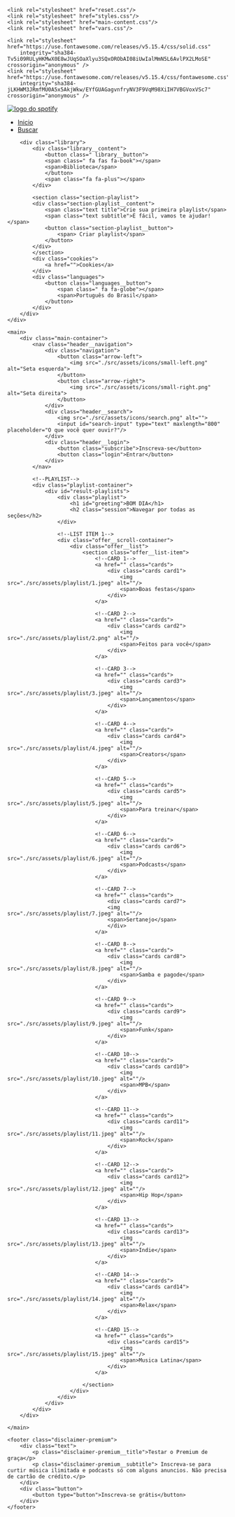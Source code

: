<!DOCTYPE html>
<html lang="pt-BR">

<head>
    <meta charset="UTF-8">
    <meta name="viewport" content="width=device-width, initial-scale=1.0">
    <title>Spotify Imersão</title>

    <link rel="stylesheet" href="reset.css"/>
    <link rel="stylesheet" href="styles.css"/>
    <link rel="stylesheet" href="main-content.css"/>
    <link rel="stylesheet" href="vars.css"/>

    <link rel="stylesheet" href="https://use.fontawesome.com/releases/v5.15.4/css/solid.css"
        integrity="sha384-Tv5i09RULyHKMwX0E8wJUqSOaXlyu3SQxORObAI08iUwIalMmN5L6AvlPX2LMoSE" crossorigin="anonymous" />
    <link rel="stylesheet" href="https://use.fontawesome.com/releases/v5.15.4/css/fontawesome.css"
        integrity="sha384-jLKHWM3JRmfMU0A5x5AkjWkw/EYfGUAGagvnfryNV3F9VqM98XiIH7VBGVoxVSc7" crossorigin="anonymous" />
</head>

<body>
    <div class="sidebar">
        <nav class="sidebar__navigation">
            <div class="logo">
                <a href="">
                    <img src="./src/assets/icons/logo-spotify.png" alt="logo do spotify"/>
                </a>
            </div>
              <ul>
                 <li>
                    <a href="">
                        <span class="fa fa-home"></span>
                        <span> Inicio</span>
                    </a>
                 </li>
                 <li>
                    <a href="">
                    <span class="fa fa-search"></span>
                    <span>Buscar</span>
                    </a>
                </li>
              </ul>
        </nav>

        <div class="library">
            <div class="library__content">
                <button class=" library__button">
                <span class=" fa fas fa-book"></span>
                <span>Biblioteca</span>
                </button>
                <span class="fa fa-plus"></span>
            </div>

            <section class="section-playlist">
            <div class="section-playlist__content">
                <span class="text title">Crie sua primeira playlist</span>
                <span class="text subtitle">É fácil, vamos te ajudar!</span>
                <button class="section-playlist__button">
                    <span> Criar playlist</span>
                </button>
            </div>
            </section>
            <div class="cookies">
                <a href="">Cookies</a>
            </div>
            <div class="languages">
                <button class="languages__button">
                    <span class=" fa fa-globe"></span>
                    <span>Português do Brasil</span>
                </button>
            </div>
        </div>
    </div>
    
    <main>
        <div class="main-container">
            <nav class="header__navigation">
                <div class="navigation">
                    <button class="arrow-left">
                        <img src="./src/assets/icons/small-left.png" alt="Seta esquerda">
                    </button>
                    <button class="arrow-right">
                        <img src="./src/assets/icons/small-right.png" alt="Seta direita">
                    </button>
                </div>
                <div class="header__search">
                    <img src="./src/assets/icons/search.png" alt="">
                    <input id="search-input" type="text" maxlength="800" placeholder="O que você quer ouvir?"/>
                </div>
                <div class="header__login">
                    <button class="subscribe">Inscreva-se</button>
                    <button class="login">Entrar</button>
                </div>
            </nav>

            <!--PLAYLIST-->
            <div class="playlist-container">
                <div id="result-playlists">
                    <div class="playlist">
                        <h1 id="greeting">BOM DIA</h1>
                        <h2 class="session">Navegar por todas as seções</h2>
                    </div>

                    <!--LIST ITEM 1-->
                    <div class="offer__scroll-container">
                        <div class="offer__list">
                            <section class="offer__list-item">
                                <!--CARD 1-->
                                <a href="" class="cards">
                                    <div class="cards card1">
                                        <img src="./src/assets/playlist/1.jpeg" alt=""/>
                                        <span>Boas festas</span>
                                    </div>
                                </a>
                                
                                <!--CARD 2-->
                                <a href="" class="cards">
                                    <div class="cards card2">
                                        <img src="./src/assets/playlist/2.png" alt=""/>
                                        <span>Feitos para você</span>
                                    </div>
                                </a>

                                <!--CARD 3-->
                                <a href="" class="cards">
                                    <div class="cards card3">
                                        <img src="./src/assets/playlist/3.jpeg" alt=""/>
                                        <span>Lançamentos</span>
                                    </div>
                                </a>

                                <!--CARD 4-->
                                <a href="" class="cards">
                                    <div class="cards card4">
                                        <img src="./src/assets/playlist/4.jpeg" alt=""/>
                                        <span>Creators</span>
                                    </div>
                                </a>

                                <!--CARD 5-->
                                <a href="" class="cards">
                                    <div class="cards card5">
                                        <img src="./src/assets/playlist/5.jpeg" alt=""/>
                                        <span>Para treinar</span>
                                    </div>
                                </a>

                                <!--CARD 6-->
                                <a href="" class="cards">
                                    <div class="cards card6">
                                        <img src="./src/assets/playlist/6.jpeg" alt=""/>
                                        <span>Podcasts</span>
                                    </div>
                                </a>

                                <!--CARD 7-->
                                <a href="" class="cards">
                                    <div class="cards card7">
                                    <img src="./src/assets/playlist/7.jpeg" alt=""/>
                                    <span>Sertanejo</span>
                                    </div>
                                </a>

                                <!--CARD 8-->
                                <a href="" class="cards">
                                    <div class="cards card8">
                                        <img src="./src/assets/playlist/8.jpeg" alt=""/>
                                        <span>Samba e pagode</span>
                                    </div>
                                </a>

                                <!--CARD 9-->
                                <a href="" class="cards">
                                    <div class="cards card9">
                                        <img src="./src/assets/playlist/9.jpeg" alt=""/>
                                        <span>Funk</span>
                                    </div>
                                </a>

                                <!--CARD 10-->
                                <a href="" class="cards">
                                    <div class="cards card10">
                                        <img src="./src/assets/playlist/10.jpeg" alt=""/>
                                        <span>MPB</span>
                                    </div>
                                </a>

                                <!--CARD 11-->
                                <a href="" class="cards">
                                    <div class="cards card11">
                                        <img src="./src/assets/playlist/11.jpeg" alt=""/>
                                        <span>Rock</span>
                                    </div>
                                </a>

                                <!--CARD 12-->
                                <a href="" class="cards">
                                    <div class="cards card12">
                                        <img src="./src/assets/playlist/12.jpeg" alt=""/>
                                        <span>Hip Hop</span>
                                    </div>
                                </a>

                                <!--CARD 13-->
                                <a href="" class="cards">
                                    <div class="cards card13">
                                        <img src="./src/assets/playlist/13.jpeg" alt=""/>
                                        <span>Indie</span>
                                    </div>
                                </a>

                                <!--CARD 14-->
                                <a href="" class="cards">
                                    <div class="cards card14">
                                        <img src="./src/assets/playlist/14.jpeg" alt=""/>
                                        <span>Relax</span>
                                    </div>
                                </a>

                                <!--CARD 15-->
                                <a href="" class="cards">
                                    <div class="cards card15">
                                        <img src="./src/assets/playlist/15.jpeg" alt=""/>
                                        <span>Musica Latina</span>
                                    </div>
                                </a>                              
    
                            </section>
                        </div>
                    </div>
                </div>
            </div>
        </div>

    </main>

    <footer class="disclaimer-premium">
        <div class="text">
            <p class="disclaimer-premium__title">Testar o Premium de graça</p>
            <p class="disclaimer-premium__subtitle"> Inscreva-se para curtir música ilimitada e podcasts só com alguns anuncios. Não precisa de cartão de crédito.</p>
        </div>
        <div class="button">
            <button type="button">Inscreva-se grátis</button>
        </div>
    </footer>
    
</body>
</html>



